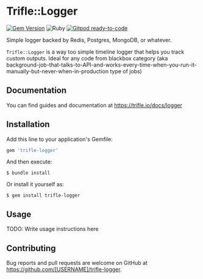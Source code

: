 # Trifle::Logger

[![Gem Version](https://badge.fury.io/rb/trifle-logger.svg)](https://badge.fury.io/rb/trifle-logger)
![Ruby](https://github.com/trifle-io/trifle-logger/workflows/Ruby/badge.svg?branch=main)
[![Gitpod ready-to-code](https://img.shields.io/badge/Gitpod-ready--to--code-blue?logo=gitpod)](https://gitpod.io/#https://github.com/trifle-io/trifle-logger)


Simple logger backed by Redis, Postgres, MongoDB, or whatever.

`Trifle::Logger` is a way too simple timeline logger that helps you track custom outputs. Ideal for any code from blackbox category (aka background-job-that-talks-to-API-and-works-every-time-when-you-run-it-manually-but-never-when-in-production type of jobs)

## Documentation

You can find guides and documentation at https://trifle.io/docs/logger

## Installation

Add this line to your application's Gemfile:

```ruby
gem 'trifle-logger'
```

And then execute:

    $ bundle install

Or install it yourself as:

    $ gem install trifle-logger

## Usage

TODO: Write usage instructions here

## Contributing

Bug reports and pull requests are welcome on GitHub at https://github.com/[USERNAME]/trifle-logger.
